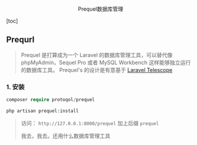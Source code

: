 <center>Prequel数据库管理</center>





[toc]







## Prequrl

> Prequel 是打算成为一个 Laravel 的数据库管理工具，可以替代像 phpMyAdmin，Sequel Pro 或者 MySQL Workbench 这样能够独立运行的数据库工具。 Prequel's 的设计是有意基于 [Laravel Telescope](https://github.com/laravel/telescope) 









### 1. 安装

```php
composer require protoqol/prequel  
    
php artisan prequel:install
```

> 访问： `http://127.0.0.1:8000/prequel` 加上后缀 `prequel`
>
> 我去，我去。还用什么数据库管理工具

